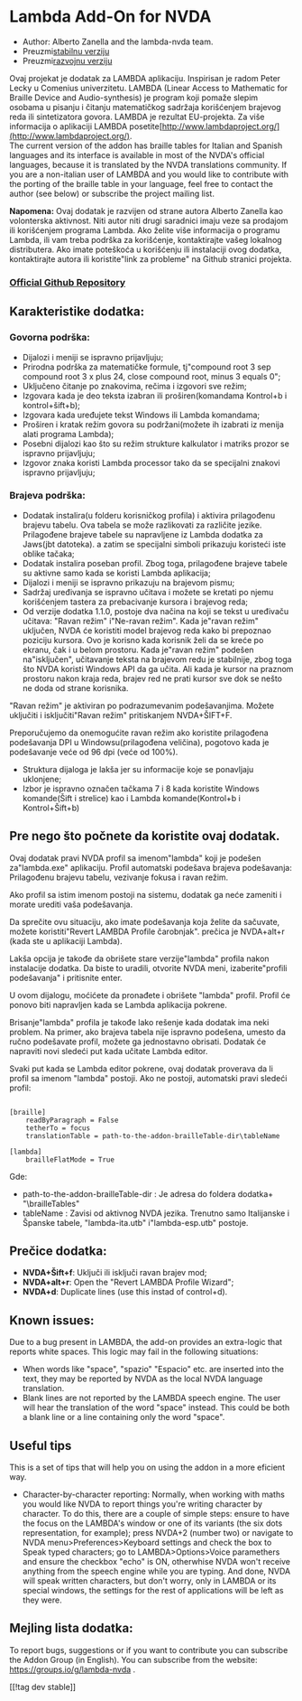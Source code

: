 # Lambda Add-On for NVDA #

* Author: Alberto Zanella and the lambda-nvda team.
* Preuzmi[stabilnu verziju][1]
* Preuzmi[razvojnu verziju][2]

Ovaj projekat je dodatak za LAMBDA aplikaciju. Inspirisan je radom Peter Lecky u Comenius univerzitetu. 
LAMBDA (Linear Access to Mathematic for Braille Device and Audio-synthesis) je program koji pomaže slepim osobama u pisanju i čitanju matematičkog sadržaja korišćenjem brajevog reda ili sintetizatora govora.
LAMBDA je rezultat EU-projekta. Za više informacija o aplikaciji LAMBDA posetite[http://www.lambdaproject.org/](http://www.lambdaproject.org/).  
The current version of the addon has braille tables for Italian and Spanish
languages and its interface is available in most of the NVDA's official
languages, because it is translated by the NVDA translations community.  If
you are a non-italian user of LAMBDA and you would like to contribute with
the porting of the braille table in your language, feel free to contact the
author (see below) or subscribe the project mailing list.

**Napomena:** Ovaj dodatak je razvijen od strane autora Alberto Zanella kao volonterska aktivnost. Niti autor niti drugi saradnici imaju veze sa prodajom ili korišćenjem programa Lambda. Ako želite više informacija o programu Lambda, ili vam treba podrška za korišćenje, kontaktirajte vašeg lokalnog distributera. Ako imate poteškoća u korišćenju ili instalaciji ovog dodatka, kontaktirajte autora ili koristite"link za probleme" na Github stranici projekta.

### [Official Github Repository](https://github.com/lambda-nvda/lambdaNvda/)

## Karakteristike dodatka:

### Govorna podrška:

* Dijalozi i meniji se ispravno prijavljuju;
* Prirodna podrška za matematičke formule, tj"compound root 3 sep compound
  root 3 x plus 24, close compound root, minus 3 equals 0";
* Uključeno čitanje po znakovima, rečima i izgovori sve režim;
* Izgovara kada je deo teksta izabran ili proširen(komandama Kontrol+b i
  kontrol+šift+b);
* Izgovara kada uređujete tekst Windows ili Lambda komandama;
* Proširen i kratak režim govora su podržani(možete ih izabrati iz menija
  alati programa Lambda);
* Posebni dijalozi kao što su režim strukture kalkulator i matriks prozor se
  ispravno prijavljuju;
* Izgovor znaka koristi Lambda processor tako da se specijalni znakovi
  ispravno prijavljuju;

### Brajeva podrška:

* Dodatak instalira(u folderu korisničkog profila) i aktivira prilagođenu
  brajevu tabelu. Ova tabela se može razlikovati za različite
  jezike. Prilagođene brajeve tabele su napravljene iz Lambda dodatka za
  Jaws(jbt datoteka). a zatim se specijalni simboli prikazuju koristeći iste
  oblike tačaka;
* Dodatak instalira poseban profil. Zbog toga, prilagođene brajeve tabele su
  aktivne samo kada se koristi Lambda aplikacija;
* Dijalozi i meniji se ispravno prikazuju na brajevom pismu;
* Sadržaj uređivanja se ispravno učitava i možete se kretati po njemu
  korišćenjem tastera za prebacivanje kursora i brajevog reda;
* Od verzije dodatka 1.1.0, postoje dva načina na koji se tekst u uređivaču
  učitava: "Ravan režim" i"Ne-ravan režim". Kada je"ravan režim" uključen,
  NVDA će koristiti model brajevog reda kako bi prepoznao poziciju
  kursora. Ovo je korisno kada korisnik želi da se kreće po ekranu, čak i u
  belom prostoru. Kada je"ravan režim" podešen na"isključen", učitavanje
  teksta na brajevom redu je stabilnije, zbog toga što NVDA koristi Windows
  API da ga učita. Ali kada je kursor na praznom prostoru nakon kraja reda,
  brajev red ne prati kursor sve dok se nešto ne doda od strane korisnika.

"Ravan režim" je aktiviran po podrazumevanim podešavanjima. Možete uključiti
i isključiti"Ravan režim" pritiskanjem NVDA+ŠIFT+F.

Preporučujemo da onemogućite ravan režim ako koristite prilagođena
podešavanja DPI u Windowsu(prilagođena veličina), pogotovo kada je
podešavanje veće od 96 dpi (veće od 100%).

* Struktura dijaloga je lakša jer su informacije koje se ponavljaju
  uklonjene;
* Izbor je ispravno označen tačkama 7 i 8 kada koristite Windows
  komande(Šift i strelice) kao i Lambda komande(Kontrol+b i Kontrol+Šift+b)

## Pre nego što počnete da koristite ovaj dodatak.

Ovaj dodatak pravi NVDA profil sa imenom"lambda" koji je podešen
za"lambda.exe" aplikaciju. Profil automatski podešava brajeva podešavanja:
Prilagođenu brajevu tabelu, vezivanje fokusa i ravan režim.

Ako profil sa istim imenom postoji na sistemu, dodatak ga neće zameniti i
morate urediti vaša podešavanja.

Da sprečite ovu situaciju, ako imate podešavanja koja želite da sačuvate,
možete koristiti"Revert LAMBDA Profile čarobnjak". prečica je NVDA+alt+r
(kada ste u aplikaciji Lambda).

Lakša opcija je takođe da obrišete stare verzije"lambda" profila nakon
instalacije dodatka. Da biste to uradili, otvorite NVDA meni,
izaberite"profili podešavanja" i pritisnite enter.

U ovom dijalogu, moćićete da pronađete i obrišete "lambda" profil. Profil će
ponovo biti napravljen kada se Lambda aplikacija pokrene.

Brisanje"lambda" profila je takođe lako rešenje kada dodatak ima neki
problem. Na primer, ako brajeva tabela nije ispravno podešena, umesto da
ručno podešavate profil, možete ga jednostavno obrisati. Dodatak će
napraviti novi sledeći put kada učitate Lambda editor.

Svaki put kada se Lambda editor pokrene, ovaj dodatak proverava da li profil
sa imenom "lambda" postoji. Ako ne postoji, automatski pravi sledeći profil:

``` Ime datoteke: userData\profiles\lambda.ini :

[braille]
	readByParagraph = False
	tetherTo = focus
	translationTable = path-to-the-addon-brailleTable-dir\tableName

[lambda]
	brailleFlatMode = True

```

Gde:

* path-to-the-addon-brailleTable-dir : Je adresa do foldera dodatka+
  "\brailleTables"
* tableName : Zavisi od aktivnog NVDA jezika. Trenutno samo Italijanske i
  Španske tabele, "lambda-ita.utb" i"lambda-esp.utb" postoje.

## Prečice dodatka:

* **NVDA+Šift+f**: Uključi ili isključi ravan brajev mod;
* **NVDA+alt+r**: Open the "Revert LAMBDA Profile Wizard";
* **NVDA+d**: Duplicate lines (use this instad of control+d).

## Known issues:

Due to a bug present in LAMBDA, the add-on provides an extra-logic that
reports white spaces. This logic may fail in the following situations:

* When words like "space", "spazio" "Espacio" etc. are inserted into the
  text, they may be reported by NVDA as the local NVDA language translation.
* Blank lines are not reported by the LAMBDA speech engine. The user will
  hear the translation of the word "space" instead. This could be both a
  blank line or a line containing only the word "space".

## Useful tips

This is a set of tips that will help you on using the addon in a more
eficient way.

* Character-by-character reporting: Normally, when working with maths you
  would like NVDA to report things you're writing character by character. To
  do this, there are a couple of simple steps: ensure to have the focus on
  the LAMBDA's window or one of its variants (the six dots representation,
  for example); press NVDA+2 (number two) or navigate to NVDA
  menu>Preferences>Keyboard settings and check the box to Speak typed
  characters; go to LAMBDA>Options>Voice paramethers and ensure the checkbox
  "echo" is ON, otherwhise NVDA won't receive anything from the speech
  engine while you are typing. And done, NVDA will speak written characters,
  but don't worry, only in LAMBDA or its special windows, the settings for
  the rest of applications will be left as they were.

## Mejling lista dodatka:

To report bugs, suggestions or if you want to contribute you can subscribe
the Addon Group (in English).  You can subscribe from the website:
https://groups.io/g/lambda-nvda .

[[!tag dev stable]]

[1]: http://addons.nvda-project.org/files/get.php?file=lambda

[2]: http://addons.nvda-project.org/files/get.php?file=lambda-dev
